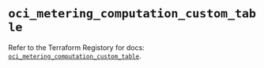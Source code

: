 # `oci_metering_computation_custom_table`

Refer to the Terraform Registory for docs: [`oci_metering_computation_custom_table`](https://registry.terraform.io/providers/oracle/oci/6.18.0/docs/resources/metering_computation_custom_table).

